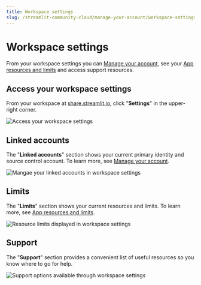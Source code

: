 ```yaml
---
title: Workspace settings
slug: /streamlit-community-cloud/manage-your-account/workspace-settings
---
```


# Workspace settings

From your workspace settings you can [Manage your account](/streamlit-community-cloud/manage-your-account), see your [App resources and limits](/streamlit-community-cloud/manage-your-app#app-resources-and-limits) and access support resources.

## Access your workspace settings

From your workspace at <a href="https://share.streamlit.io" target="_blank">share.streamlit.io</a>, click "**Settings**" in the upper-right corner.

![Access your workspace settings](/images/streamlit-community-cloud/account-settings-header.png)

## Linked accounts

The "**Linked accounts**" section shows your current primary identity and source control account. To learn more, see [Manage your account](/streamlit-community-cloud/manage-your-account).

![Mangae your linked accounts in workspace settings](/images/streamlit-community-cloud/account-primary-identity-and-source-control.png)

## Limits

The "**Limits**" section shows your current resources and limits. To learn more, see [App resources and limits](/streamlit-community-cloud/manage-your-app#app-resources-and-limits).

![Resource limits displayed in workspace settings](/images/streamlit-community-cloud/workspace-limits.png)

## Support

The "**Support**" section provides a convenient list of useful resources so you know where to go for help.

![Support options available through workspace settings](/images/streamlit-community-cloud/workspace-support.png)

